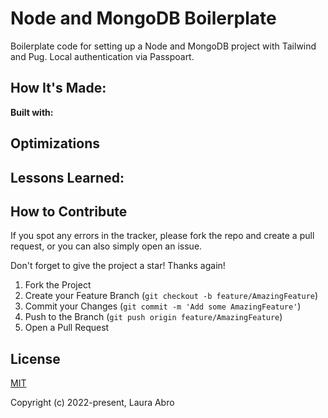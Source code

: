 # Node and MongoDB Boilerplate

Boilerplate code for setting up a Node and MongoDB project with Tailwind and Pug. Local authentication via Passpoart.

## How It's Made:

**Built with:** 



## Optimizations



## Lessons Learned:



## How to Contribute

If you spot any errors in the tracker, please fork the repo and create a pull request, or you can also simply open an issue.

Don't forget to give the project a star! Thanks again!

1. Fork the Project
2. Create your Feature Branch (`git checkout -b feature/AmazingFeature`)
3. Commit your Changes (`git commit -m 'Add some AmazingFeature'`)
4. Push to the Branch (`git push origin feature/AmazingFeature`)
5. Open a Pull Request

## License

[MIT](https://opensource.org/licenses/MIT)

Copyright (c) 2022-present, Laura Abro









